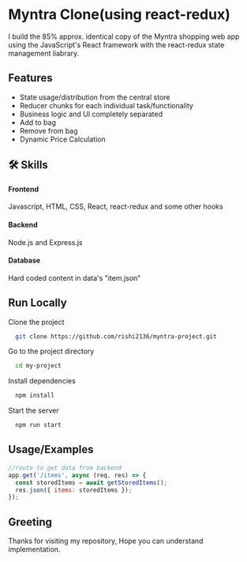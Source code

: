 
# Myntra Clone(using react-redux) 

I build the 85% approx. identical copy of the Myntra shopping web app using the JavaScript's React framework with the react-redux state management liabrary.







## Features

- State usage/distribution from the central store
- Reducer chunks for each individual task/functionality
- Business logic and UI completely separated
- Add to bag
- Remove from bag
- Dynamic Price Calculation


## 🛠 Skills
#### Frontend 
Javascript, HTML, CSS, React, react-redux and some other hooks

#### Backend
Node.js and Express.js 

#### Database
Hard coded content in data's "item.json"


## Run Locally

Clone the project

```bash
  git clone https://github.com/rishi2136/myntra-project.git
```

Go to the project directory

```bash
  cd my-project
```

Install dependencies

```bash
  npm install
```

Start the server

```bash
  npm run start
```


## Usage/Examples

```javascript
//route to get data from backend
app.get('/items', async (req, res) => {
  const storedItems = await getStoredItems();
  res.json({ items: storedItems });
});
```


## Greeting 
Thanks for visiting my repository, Hope you can understand implementation.